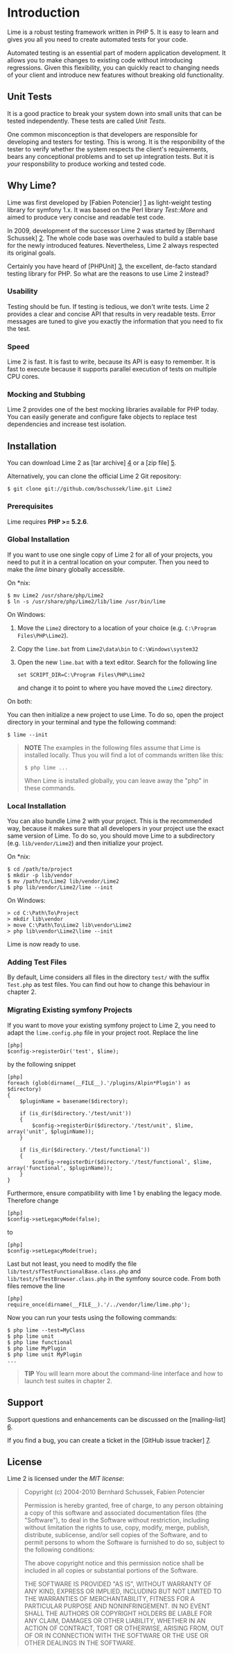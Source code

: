 Introduction
============

Lime is a robust testing framework written in PHP 5. It is easy to learn and
gives you all you need to create automated tests for your code.
 
Automated testing is an essential part of modern application development.
It allows you to make changes to existing code without introducing regressions.
Given this flexibility, you can quickly react to changing needs of your client
and introduce new features without breaking old functionality.

Unit Tests
----------

It is a good practice to break your system down into small units that can be
tested independently. These tests are called *Unit Tests*.

One common misconception is that developers are responsible for developing
and testers for testing. This is wrong. It is the responibility of the tester to
verify whether the system respects the client's requirements, bears any 
conceptional problems and to set up integration tests. But it is *your*
responsbility to produce working and tested code.

Why Lime?
---------

Lime was first developed by [Fabien Potencier] [1] as light-weight testing 
library for symfony 1.x. It was based on the Perl library *Test::More*
and aimed to produce very concise and readable test code.

In 2009, development of the successor Lime 2 was started by 
[Bernhard Schussek] [2]. The whole code base was overhauled to build a 
stable base for the newly introduced features. Nevertheless, Lime 2 always 
respected its original goals.

Certainly you have heard of [PHPUnit] [3], the excellent, de-facto standard
testing library for PHP. So what are the reasons to use Lime 2 instead?

### Usability

Testing should be fun. If testing is tedious, we don't write tests. Lime 2
provides a clear and concise API that results in very readable tests.
Error messages are tuned to give you exactly the information that you need
to fix the test. 

### Speed

Lime 2 is fast. It is fast to write, because its API is easy to remember. It
is fast to execute because it supports parallel execution of tests on multiple
CPU cores.

### Mocking and Stubbing

Lime 2 provides one of the best mocking libraries available for PHP today.
You can easily generate and configure fake objects to replace test dependencies
and increase test isolation. 

Installation
------------

You can download Lime 2 as [tar archive] [4] or a [zip file] [5].

Alternatively, you can clone the official Lime 2 Git repository:

    $ git clone git://github.com/bschussek/lime.git Lime2
    
### Prerequisites

Lime requires **PHP >= 5.2.6**.
    
### Global Installation

If you want to use one single copy of Lime 2 for all of your projects, you need
to put it in a central location on your computer. Then you need to make the
*lime* binary globally accessible.

On *nix:

    $ mv Lime2 /usr/share/php/Lime2
    $ ln -s /usr/share/php/Lime2/lib/lime /usr/bin/lime
    
On Windows:

1.  Move the `Lime2` directory to a location of your choice (e.g.
    `C:\Program Files\PHP\Lime2`).
    
2.  Copy the `lime.bat` from `Lime2\data\bin` to `C:\Windows\system32`

3.  Open the new `lime.bat` with a text editor. Search for the following line

        set SCRIPT_DIR=C:\Program Files\PHP\Lime2
        
    and change it to point to where you have moved the `Lime2` directory.
    
On both:
    
You can then initialize a new project to use Lime. To do so, open the project
directory in your terminal and type the following command:

    $ lime --init
    
> **NOTE**
> The examples in the following files assume that Lime is installed locally.
> Thus you will find a lot of commands written like this:
> 
>     $ php lime ...
> 
> When Lime is installed globally, you can leave away the "php" in these commands.

### Local Installation

You can also bundle Lime 2 with your project. This is the recommended way,
because it makes sure that all developers in your project use the exact same
version of Lime. To do so, you should move Lime to a subdirectory (e.g.
`lib/vendor/Lime2`) and then initialize your project.

On *nix:

    $ cd /path/to/project
    $ mkdir -p lib/vendor
    $ mv /path/to/Lime2 lib/vendor/Lime2
    $ php lib/vendor/Lime2/lime --init

On Windows:

    > cd C:\Path\To\Project
    > mkdir lib\vendor
    > move C:\Path\To\Lime2 lib\vendor\Lime2
    > php lib\vendor\Lime2\lime --init
    
Lime is now ready to use.

### Adding Test Files

By default, Lime considers all files in the directory `test/` with the suffix 
`Test.php` as test files. You can find out how to change this behaviour in 
chapter 2.

### Migrating Existing symfony Projects

If you want to move your existing symfony project to Lime 2, you need to adapt
the `lime.config.php` file in your project root. Replace the line

    [php]
    $config->registerDir('test', $lime);
    
by the following snippet

    [php]
    foreach (glob(dirname(__FILE__).'/plugins/Alpin*Plugin') as $directory)
    {
	    $pluginName = basename($directory);
    
	    if (is_dir($directory.'/test/unit'))
	    {
		    $config->registerDir($directory.'/test/unit', $lime, array('unit', $pluginName));
	    }
    
	    if (is_dir($directory.'/test/functional'))
	    {
		    $config->registerDir($directory.'/test/functional', $lime, array('functional', $pluginName));
	    }
    }
    
Furthermore, ensure compatibility with lime 1 by enabling the legacy mode.
Therefore change

    [php]
    $config->setLegacyMode(false);
    
to

    [php]
    $config->setLegacyMode(true);
    
Last but not least, you need to modify the file `lib/test/sfTestFunctionalBase.class.php`
and `lib/test/sfTestBrowser.class.php` in the symfony source code. From both
files remove the line

    [php]
    require_once(dirname(__FILE__).'/../vendor/lime/lime.php');
    
Now you can run your tests using the following commands:

    $ php lime --test=MyClass
    $ php lime unit
    $ php lime functional
    $ php lime MyPlugin
    $ php lime unit MyPlugin
    ...
    
> **TIP**
> You will learn more about the command-line interface and how to launch test
> suites in chapter 2.

Support
-------

Support questions and enhancements can be discussed on the [mailing-list] [6].

If you find a bug, you can create a ticket in the [GitHub issue tracker] [7].

License
-------

Lime 2 is licensed under the *MIT license*:

> Copyright (c) 2004-2010 Bernhard Schussek, Fabien Potencier
>
> Permission is hereby granted, free of charge, to any person obtaining a copy
> of this software and associated documentation files (the "Software"), to deal
> in the Software without restriction, including without limitation the rights
> to use, copy, modify, merge, publish, distribute, sublicense, and/or sell
> copies of the Software, and to permit persons to whom the Software is furnished
> to do so, subject to the following conditions:
>
> The above copyright notice and this permission notice shall be included in all
> copies or substantial portions of the Software.
>
> THE SOFTWARE IS PROVIDED "AS IS", WITHOUT WARRANTY OF ANY KIND, EXPRESS OR
> IMPLIED, INCLUDING BUT NOT LIMITED TO THE WARRANTIES OF MERCHANTABILITY,
> FITNESS FOR A PARTICULAR PURPOSE AND NONINFRINGEMENT. IN NO EVENT SHALL THE
> AUTHORS OR COPYRIGHT HOLDERS BE LIABLE FOR ANY CLAIM, DAMAGES OR OTHER
> LIABILITY, WHETHER IN AN ACTION OF CONTRACT, TORT OR OTHERWISE, ARISING FROM,
> OUT OF OR IN CONNECTION WITH THE SOFTWARE OR THE USE OR OTHER DEALINGS IN
> THE SOFTWARE.


  [1]: http://fabien.potencier.org
  [2]: http://webmozarts.com
  [3]: http://www.phpunit.de
  [4]: http://github.com/bschussek/lime/zipball/master
  [5]: http://github.com/bschussek/lime/tarball/master
  [6]: http://groups.google.com/group/lime-user
  [7]: http://github.com/bschussek/lime/issues
